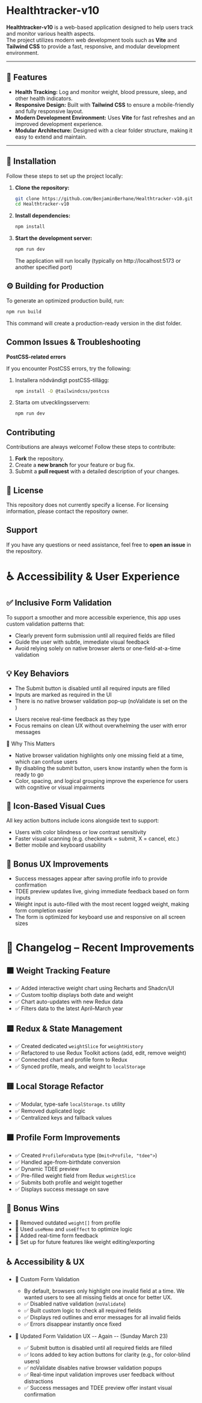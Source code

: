 # Healthtracker-v10

**Healthtracker-v10** is a web-based application designed to help users track and monitor various health aspects.  
The project utilizes modern web development tools such as **Vite** and **Tailwind CSS** to provide a fast, responsive, and modular development environment.

---

## 📌 Features
- **Health Tracking:** Log and monitor weight, blood pressure, sleep, and other health indicators.
- **Responsive Design:** Built with **Tailwind CSS** to ensure a mobile-friendly and fully responsive layout.
- **Modern Development Environment:** Uses **Vite** for fast refreshes and an improved development experience.
- **Modular Architecture:** Designed with a clear folder structure, making it easy to extend and maintain.

---

## 🚀 Installation
Follow these steps to set up the project locally:

1. **Clone the repository:**
   ```bash
   git clone https://github.com/BenjaminBerhane/Healthtracker-v10.git
   cd Healthtracker-v10


2. **Install dependencies:**
   ```bash
   npm install
   ```

3. **Start the development server:**
   ```bash
   npm run dev
   ```
   The application will run locally (typically on http://localhost:5173 or another specified port)

## ⚙️ Building for Production
To generate an optimized production build, run:

```bash
npm run build
```
This command will create a production-ready version in the dist folder.

## Common Issues & Troubleshooting

**PostCSS-related errors**

If you encounter PostCSS errors, try the following:

1. Installera nödvändigt postCSS-tillägg:
   ```bash
   npm install -D @tailwindcss/postcss
   ```
2. Starta om utvecklingsservern:
   ```bash
   npm run dev
   ```


## Contributing

Contributions are always welcome! Follow these steps to contribute:

1. **Fork** the repository.
2. Create a **new branch** for your feature or bug fix.
3. Submit a **pull request** with a detailed description of your changes.

## 📜 License
This repository does not currently specify a license.
For licensing information, please contact the repository owner.

## Support

If you have any questions or need assistance, feel free to **open an issue** in the repository.


# ♿ Accessibility & User Experience
## ✅ Inclusive Form Validation
To support a smoother and more accessible experience, this app uses custom validation patterns that:
  * Clearly prevent form submission until all required fields are filled
  * Guide the user with subtle, immediate visual feedback
  * Avoid relying solely on native browser alerts or one-field-at-a-time validation

## 💡 Key Behaviors
- The Submit button is disabled until all required inputs are filled
- Inputs are marked as required in the UI
- There is no native browser validation pop-up (noValidate is set on the <form>)
- Users receive real-time feedback as they type
- Focus remains on clean UX without overwhelming the user with error messages

🧠 Why This Matters
- Native browser validation highlights only one missing field at a time, which can confuse users
- By disabling the submit button, users know instantly when the form is ready to go
- Color, spacing, and logical grouping improve the experience for users with cognitive or visual impairments

## 🧩 Icon-Based Visual Cues
All key action buttons include icons alongside text to support:
- Users with color blindness or low contrast sensitivity
- Faster visual scanning (e.g. checkmark = submit, X = cancel, etc.)
- Better mobile and keyboard usability

## 🧪 Bonus UX Improvements
- Success messages appear after saving profile info to provide confirmation
- TDEE preview updates live, giving immediate feedback based on form inputs
- Weight input is auto-filled with the most recent logged weight, making form completion easier
- The form is optimized for keyboard use and responsive on all screen sizes



# 🔄 Changelog – Recent Improvements

## 🟩 Weight Tracking Feature
- ✅ Added interactive weight chart using Recharts and Shadcn/UI
- ✅ Custom tooltip displays both date and weight
- ✅ Chart auto-updates with new Redux data
- ✅ Filters data to the latest April–March year

## 🟦 Redux & State Management
- ✅ Created dedicated `weightSlice` for `weightHistory`
- ✅ Refactored to use Redux Toolkit actions (add, edit, remove weight)
- ✅ Connected chart and profile form to Redux
- ✅ Synced profile, meals, and weight to `localStorage`

## 🟨 Local Storage Refactor
- ✅ Modular, type-safe `localStorage.ts` utility
- ✅ Removed duplicated logic
- ✅ Centralized keys and fallback values

## 🟧 Profile Form Improvements
- ✅ Created `ProfileFormData` type (`Omit<Profile, "tdee">`)
- ✅ Handled age-from-birthdate conversion
- ✅ Dynamic TDEE preview
- ✅ Pre-filled weight field from Redux `weightSlice`
- ✅ Submits both profile and weight together
- ✅ Displays success message on save

## 🧪 Bonus Wins
- 🧹 Removed outdated `weight[]` from profile
- 🧩 Used `useMemo` and `useEffect` to optimize logic
- 💬 Added real-time form feedback
- 🚀 Set up for future features like weight editing/exporting

## ♿ Accessibility & UX
- 🧩 Custom Form Validation
  - By default, browsers only highlight one invalid field at a time. We wanted users to see all missing fields at once for better UX.
  - ✅ Disabled native validation (`noValidate`)
  - ✅ Built custom logic to check all required fields
  - ✅ Displays red outlines and error messages for all invalid fields
  - ✅ Errors disappear instantly once fixed

- 🧩 Updated Form Validation UX -- Again -- (Sunday March 23)
   - ✅ Submit button is disabled until all required fields are filled
   - ✅ Icons added to key action buttons for clarity (e.g., for color-blind users)
   - ✅ noValidate disables native browser validation popups
   - ✅ Real-time input validation improves user feedback without distractions
   - ✅ Success messages and TDEE preview offer instant visual confirmation
